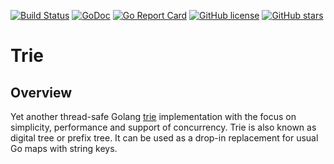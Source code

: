 [![Build Status](https://travis-ci.com/Pashugan/trie.svg?branch=master)](https://travis-ci.com/Pashugan/trie)
[![GoDoc](https://godoc.org/github.com/Pashugan/trie?status.svg)](https://godoc.org/github.com/Pashugan/trie)
[![Go Report Card](https://goreportcard.com/badge/github.com/Pashugan/trie)](https://goreportcard.com/report/github.com/Pashugan/trie)
[![GitHub license](https://img.shields.io/github/license/Pashugan/trie)](LICENSE)
[![GitHub stars](https://img.shields.io/github/stars/Pashugan/trie)](https://github.com/Pashugan/trie/stargazers)

# Trie

## Overview

Yet another thread-safe Golang [trie](https://en.wikipedia.org/wiki/Trie) implementation
with the focus on simplicity, performance and support of concurrency. Trie is also known
as digital tree or prefix tree. It can be used as a drop-in replacement for usual Go maps
with string keys.
